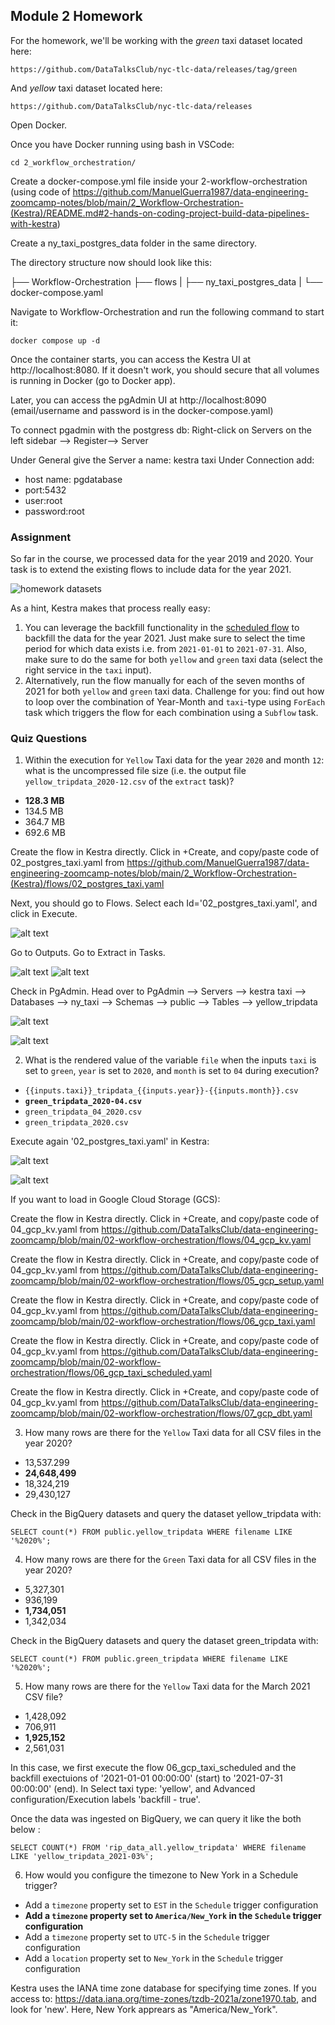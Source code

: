 ## Module 2 Homework

For the homework, we'll be working with the _green_ taxi dataset located here:

`https://github.com/DataTalksClub/nyc-tlc-data/releases/tag/green`

And _yellow_ taxi dataset located here:

`https://github.com/DataTalksClub/nyc-tlc-data/releases`

Open Docker.

Once you have Docker running using bash in VSCode:

`cd 2_workflow_orchestration/`

Create a docker-compose.yml file inside your 2-workflow-orchestration (using code of https://github.com/ManuelGuerra1987/data-engineering-zoomcamp-notes/blob/main/2_Workflow-Orchestration-(Kestra)/README.md#2-hands-on-coding-project-build-data-pipelines-with-kestra)

Create a ny_taxi_postgres_data folder in the same directory.

The directory structure now should look like this:


├── Workflow-Orchestration
    ├── flows
    |
    ├── ny_taxi_postgres_data
    |
    └── docker-compose.yaml


Navigate to Workflow-Orchestration and run the following command to start it:

`docker compose up -d`

Once the container starts, you can access the Kestra UI at http://localhost:8080. If it doesn't work, you should secure that all volumes is running in Docker (go to Docker app).

Later, you can access the pgAdmin UI at http://localhost:8090 (email/username and password is in the docker-compose.yaml)

To connect pgadmin with the postgress db: Right-click on Servers on the left sidebar --> Register--> Server

Under General give the Server a name: kestra taxi
Under Connection add:
- host name: pgdatabase
- port:5432
- user:root
- password:root

### Assignment

So far in the course, we processed data for the year 2019 and 2020. Your task is to extend the existing flows to include data for the year 2021.

![homework datasets](../../../02-workflow-orchestration/images/homework.png)

As a hint, Kestra makes that process really easy:
1. You can leverage the backfill functionality in the [scheduled flow](../../../02-workflow-orchestration/flows/06_gcp_taxi_scheduled.yaml) to backfill the data for the year 2021. Just make sure to select the time period for which data exists i.e. from `2021-01-01` to `2021-07-31`. Also, make sure to do the same for both `yellow` and `green` taxi data (select the right service in the `taxi` input).
2. Alternatively, run the flow manually for each of the seven months of 2021 for both `yellow` and `green` taxi data. Challenge for you: find out how to loop over the combination of Year-Month and `taxi`-type using `ForEach` task which triggers the flow for each combination using a `Subflow` task.

### Quiz Questions

1) Within the execution for `Yellow` Taxi data for the year `2020` and month `12`: what is the uncompressed file size (i.e. the output file `yellow_tripdata_2020-12.csv` of the `extract` task)?
- **128.3 MB**
- 134.5 MB
- 364.7 MB
- 692.6 MB

Create the flow in Kestra directly. Click in +Create, and copy/paste code of 02_postgres_taxi.yaml from https://github.com/ManuelGuerra1987/data-engineering-zoomcamp-notes/blob/main/2_Workflow-Orchestration-(Kestra)/flows/02_postgres_taxi.yaml

Next, you should go to Flows. Select each Id='02_postgres_taxi.yaml', and click in Execute.

![alt text](images/image2.png)

Go to Outputs. Go to Extract in Tasks. 

![alt text](images/image3.png)
![alt text](image.png)

Check in PgAdmin. Head over to PgAdmin --> Servers --> kestra taxi --> Databases --> ny_taxi --> Schemas --> public --> Tables --> yellow_tripdata

![alt text](images/image4.png)

![alt text](images/image5.png)

2) What is the rendered value of the variable `file` when the inputs `taxi` is set to `green`, `year` is set to `2020`, and `month` is set to `04` during execution?
- `{{inputs.taxi}}_tripdata_{{inputs.year}}-{{inputs.month}}.csv` 
- **`green_tripdata_2020-04.csv`**
- `green_tripdata_04_2020.csv`
- `green_tripdata_2020.csv`

Execute again '02_postgres_taxi.yaml' in Kestra:

![alt text](images/image6.png)

![alt text](images/image7.png)

If you want to load in Google Cloud Storage (GCS):

Create the flow in Kestra directly. Click in +Create, and copy/paste code of 04_gcp_kv.yaml from https://github.com/DataTalksClub/data-engineering-zoomcamp/blob/main/02-workflow-orchestration/flows/04_gcp_kv.yaml

Create the flow in Kestra directly. Click in +Create, and copy/paste code of 04_gcp_kv.yaml from https://github.com/DataTalksClub/data-engineering-zoomcamp/blob/main/02-workflow-orchestration/flows/05_gcp_setup.yaml

Create the flow in Kestra directly. Click in +Create, and copy/paste code of 04_gcp_kv.yaml from https://github.com/DataTalksClub/data-engineering-zoomcamp/blob/main/02-workflow-orchestration/flows/06_gcp_taxi.yaml

Create the flow in Kestra directly. Click in +Create, and copy/paste code of 04_gcp_kv.yaml from https://github.com/DataTalksClub/data-engineering-zoomcamp/blob/main/02-workflow-orchestration/flows/06_gcp_taxi_scheduled.yaml

Create the flow in Kestra directly. Click in +Create, and copy/paste code of 04_gcp_kv.yaml from https://github.com/DataTalksClub/data-engineering-zoomcamp/blob/main/02-workflow-orchestration/flows/07_gcp_dbt.yaml

3) How many rows are there for the `Yellow` Taxi data for all CSV files in the year 2020?
- 13,537.299
- **24,648,499**
- 18,324,219
- 29,430,127

Check in the BigQuery datasets and query the dataset yellow_tripdata with:

`SELECT count(*) FROM public.yellow_tripdata WHERE filename LIKE '%2020%';`

4) How many rows are there for the `Green` Taxi data for all CSV files in the year 2020?
- 5,327,301
- 936,199
- **1,734,051**
- 1,342,034

Check in the BigQuery datasets and query the dataset green_tripdata with:

`SELECT count(*) FROM public.green_tripdata WHERE filename LIKE '%2020%';`

5) How many rows are there for the `Yellow` Taxi data for the March 2021 CSV file?
- 1,428,092
- 706,911
- **1,925,152**
- 2,561,031

In this case, we first execute the flow 06_gcp_taxi_scheduled and the backfill exectuions of '2021-01-01 00:00:00' (start) to '2021-07-31 00:00:00' (end). In Select taxi type: 'yellow', and Advanced configuration/Execution labels 'backfill - true'.

Once the data was ingested on BigQuery, we can query it like the both below :

`SELECT COUNT(*) FROM 'rip_data_all.yellow_tripdata' WHERE filename LIKE 'yellow_tripdata_2021-03%';`

6) How would you configure the timezone to New York in a Schedule trigger?
- Add a `timezone` property set to `EST` in the `Schedule` trigger configuration  
- **Add a `timezone` property set to `America/New_York` in the `Schedule` trigger configuration**
- Add a `timezone` property set to `UTC-5` in the `Schedule` trigger configuration
- Add a `location` property set to `New_York` in the `Schedule` trigger configuration  

Kestra uses the IANA time zone database for specifying time zones. If you access to: https://data.iana.org/time-zones/tzdb-2021a/zone1970.tab, and look for 'new'. Here, New York apprears as "America/New_York".